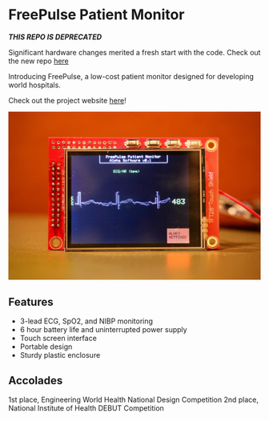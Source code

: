 # FreePulse Patient Monitor

***THIS REPO IS DEPRECATED***

Significant hardware changes merited a fresh start with the code. Check out the new repo [here][newrepo]

Introducing FreePulse, a low-cost patient monitor designed for developing world hospitals.

Check out the project website [here][sitelink]!

![alt tag](resources/cover.jpg)

Features
--------
- 3-lead ECG, SpO2, and NIBP monitoring
- 6 hour battery life and uninterrupted power supply
- Touch screen interface
- Portable design
- Sturdy plastic enclosure

Accolades
--------
1st place, Engineering World Health National Design Competition
2nd place, National Institute of Health DEBUT Competition

[sitelink]: http://www.freepulsemed.com
[newrepo]: https://www.github.com/ReeceStevens/freepulse
